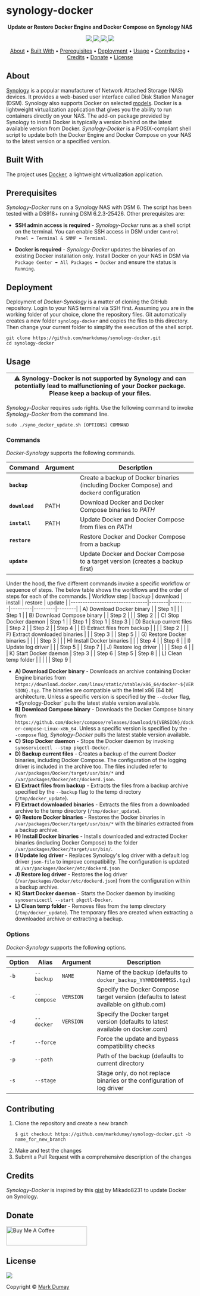 # synology-docker

<!-- Tagline -->
<p align="center">
    <b>Update or Restore Docker Engine and Docker Compose on Synology NAS</b>
    <br />
</p>


<!-- Badges -->
<p align="center">
    <a href="https://github.com/markdumay/synology-docker/commits/master" alt="Last commit">
        <img src="https://img.shields.io/github/last-commit/markdumay/synology-docker.svg" />
    </a>
    <a href="https://github.com/markdumay/synology-docker/issues" alt="Issues">
        <img src="https://img.shields.io/github/issues/markdumay/synology-docker.svg" />
    </a>
    <a href="https://github.com/markdumay/synology-docker/pulls" alt="Pulls">
        <img src="https://img.shields.io/github/issues-pr-raw/markdumay/synology-docker.svg" />
    </a>
    <a href="https://github.com/markdumay/synology-docker/blob/master/LICENSE" alt="License">
        <img src="https://img.shields.io/github/license/markdumay/synology-docker.svg" />
    </a>
</p>

<!-- Table of Contents -->
<p align="center">
  <a href="#about">About</a> •
  <a href="#built-with">Built With</a> •
  <a href="#prerequisites">Prerequisites</a> •
  <a href="#deployment">Deployment</a> •
  <a href="#usage">Usage</a> •
  <a href="#contributing">Contributing</a> •
  <a href="#credits">Credits</a> •
  <a href="#donate">Donate</a> •
  <a href="#license">License</a>
</p>


## About
[Synology][synology_url] is a popular manufacturer of Network Attached Storage (NAS) devices. It provides a web-based user interface called Disk Station Manager (DSM). Synology also supports Docker on selected [models][synology_docker]. Docker is a lightweight virtualization application that gives you the ability to run containers directly on your NAS. The add-on package provided by Synology to install Docker is typically a version behind on the latest available version from Docker. *Synology-Docker* is a POSIX-compliant shell script to update both the Docker Engine and Docker Compose on your NAS to the latest version or a specified version.

<!-- TODO: add tutorial deep-link 
Detailed background information is available on the author's [personal blog][blog].
-->

## Built With
The project uses [Docker][docker_url], a lightweight virtualization application.

## Prerequisites
*Synology-Docker* runs on a Synology NAS with DSM 6. The script has been tested with a DS918+ running DSM 6.2.3-25426. Other prerequisites are:

* **SSH admin access is required** - *Synology-Docker* runs as a shell script on the terminal. You can enable SSH access in DSM under `Control Panel ➡ Terminal & SNMP ➡ Terminal`.

* **Docker is required** - *Synology-Docker* updates the binaries of an existing Docker installation only. Install Docker on your NAS in DSM via `Package Center ➡ All Packages ➡ Docker` and ensure the status is `Running`.


## Deployment
Deployment of *Docker-Synology* is a matter of cloning the GitHub repository. Login to your NAS terminal via SSH first. Assuming you are in the working folder of your choice, clone the repository files. Git automatically creates a new folder `synology-docker` and copies the files to this directory. Then change your current folder to simplify the execution of the shell script.

```console
git clone https://github.com/markdumay/synology-docker.git
cd synology-docker
```

<!-- TODO: TEST CHMOD -->

## Usage

| :warning: Synology-Docker is not supported by Synology and can potentially lead to malfunctioning of your Docker package. Please keep a backup of your files. |
| --- |

*Synology-Docker* requires `sudo` rights. Use the following command to invoke *Synology-Docker* from the command line.

```
sudo ./syno_docker_update.sh [OPTIONS] COMMAND
```

### Commands
*Docker-Synology* supports the following commands. 

| Command        | Argument  | Description |
|----------------|-----------|-------------|
| **`backup`**   |           | Create a backup of Docker binaries (including Docker Compose) and `dockerd` configuration |
| **`download`** | PATH      | Download Docker and Docker Compose binaries to *PATH* |
| **`install`**  | PATH      | Update Docker and Docker Compose from files on *PATH* |
| **`restore`**  |           | Restore Docker and Docker Compose from a backup |
| **`update`**   |           | Update Docker and Docker Compose to a target version (creates a backup first) |

Under the hood, the five different commands invoke a specific workflow or sequence of steps. The below table shows the workflows and the order of steps for each of the commands.
| Workflow step                  | backup | download | install | restore | update |
|--------------------------------|--------|----------|---------|---------|--------|
| A) Download Docker binary      |        | Step 1   |         |         | Step 1 |
| B) Download Compose binary     |        | Step 2   |         |         | Step 2 |
| C) Stop Docker daemon          | Step 1 |          | Step 1  | Step 1  | Step 3 |
| D) Backup current files        | Step 2 |          | Step 2  |         | Step 4 |
| E) Extract files from backup   |        |          |         | Step 2  |        |
| F) Extract downloaded binaries |        |          | Step 3  |         | Step 5 |
| G) Restore Docker binaries     |        |          |         | Step 3  |        |
| H) Install Docker binaries     |        |          | Step 4  |         | Step 6 |
| I) Update log driver           |        |          | Step 5  |         | Step 7 |
| J) Restore log driver          |        |          |         | Step 4  |        |
| K) Start Docker daemon         | Step 3 |          | Step 6  | Step 5  | Step 8 |
| L) Clean temp folder           |        |          |         |         | Step 9 |

* **A) Download Docker binary** - Downloads an archive containing Docker Engine binaries from `https://download.docker.com/linux/static/stable/x86_64/docker-${VERSION}.tgz`. The binaries are compatible with the Intel x86 (64 bit) architecture. Unless a specific version is specified by the `--docker` flag, *Synology-Docker` pulls the latest stable version available.
* **B) Download Compose binary** - Downloads the Docker Compose binary from `https://github.com/docker/compose/releases/download/${VERSION}/docker-compose-Linux-x86_64`. Unless a specific version is specified by the `--compose` flag, *Synology-Docker* pulls the latest stable version available.
* **C) Stop Docker daemon** - Stops the Docker daemon by invoking `synoservicectl --stop pkgctl-Docker`.
* **D) Backup current files** - Creates a backup of the current Docker binaries, including Docker Compose. The configuration of the logging driver is included in the archive too. The files included refer to `/var/packages/Docker/target/usr/bin/*` and `/var/packages/Docker/etc/dockerd.json`.
* **E) Extract files from backup** - Extracts the files from a backup archive specified by the `--backup` flag to the temp directory (`/tmp/docker_update`). 
* **F) Extract downloaded binaries** - Extracts the files from a downloaded archive to the temp directory (`/tmp/docker_update`). 
* **G) Restore Docker binaries** - Restores the Docker binaries in `/var/packages/Docker/target/usr/bin/*` with the binaries extracted from a backup archive.
* **H) Install Docker binaries** - Installs downloaded and extracted Docker binaries (including Docker Compose) to the folder `/var/packages/Docker/target/usr/bin/`.
* **I) Update log driver** - Replaces Synology's log driver with a default log driver `json-file` to improve compatibility. The configuration is updated at `/var/packages/Docker/etc/dockerd.json`
* **J) Restore log driver** - Restores the log driver (`/var/packages/Docker/etc/dockerd.json`) from the configuration within a backup archive.
* **K) Start Docker daemon** - Starts the Docker daemon by invoking `synoservicectl --start pkgctl-Docker`.
* **L) Clean temp folder** - Removes files from the temp directory (`/tmp/docker_update`). The temporary files are created when extracting a downloaded archive or extracting a backup.


### Options
*Docker-Synology* supports the following options. 

| Option      | Alias       | Argument   | Description |
|-------------|-------------|------------|-------------|
| `-b`        | `--backup`  | `NAME`     | Name of the backup (defaults to `docker_backup_YYMMDDHHMMSS.tgz`) |
| `-c`        | `--compose` | `VERSION`  | Specify the Docker Compose target version (defaults to latest available on github.com) |
| `-d`        | `--docker`  | `VERSION`  | Specify the Docker target version (defaults to latest available on docker.com) |
| `-f`        | `--force`   |            | Force the update and bypass compatibility checks |
| `-p`        | `--path`    |            | Path of the backup (defaults to current directory |
| `-s`        | `--stage`   |            | Stage only, do not replace binaries or the configuration of log driver |


## Contributing
1. Clone the repository and create a new branch 
    ```
    $ git checkout https://github.com/markdumay/synology-docker.git -b name_for_new_branch
    ```
2. Make and test the changes
3. Submit a Pull Request with a comprehensive description of the changes

## Credits
*Synology-Docker* is inspired by this [gist][gist_mikado8231] by Mikado8231 to update Docker on Synology.

## Donate
<a href="https://www.buymeacoffee.com/markdumay" target="_blank"><img src="https://cdn.buymeacoffee.com/buttons/lato-orange.png" alt="Buy Me A Coffee" style="height: 51px !important;width: 217px !important;"></a>

## License
<a href="https://github.com/markdumay/synology-docker/blob/master/LICENSE" alt="License">
    <img src="https://img.shields.io/github/license/markdumay/synology-docker.svg" />
</a>

Copyright © [Mark Dumay][blog]



<!-- MARKDOWN PUBLIC LINKS -->
[synology_url]: https://www.synology.com
[synology_docker]: https://www.synology.com/en-us/dsm/packages/Docker
[gist_mikado8231]: https://gist.github.com/Mikado8231/bf207a019373f9e539af4d511ae15e0d

[acmesh_deploy]: https://github.com/acmesh-official/acme.sh/wiki/deployhooks
[acmesh_url]: https://acme.sh
[crontab_guru]: https://crontab.guru
[docker_url]: https://docker.com
[luka_wildcard]: https://www.blackvoid.club/lets-encrypt-docker-wild-card-certs/
[markus_renew]: https://lippertmarkus.com/2020/03/14/synology-le-dns-auto-renew/
[swarm_init]: https://docs.docker.com/engine/reference/commandline/swarm_init/
[xfelix_letsencrypt]: https://www.xfelix.com/2017/06/synology-letsencrypt-dns-01-cert-issue-and-install/

<!-- MARKDOWN MAINTAINED LINKS -->
<!-- TODO: add blog link
[blog]: https://markdumay.com
-->
[blog]: https://github.com/markdumay
[repository]: https://github.com/markdumay/synology-docker.git